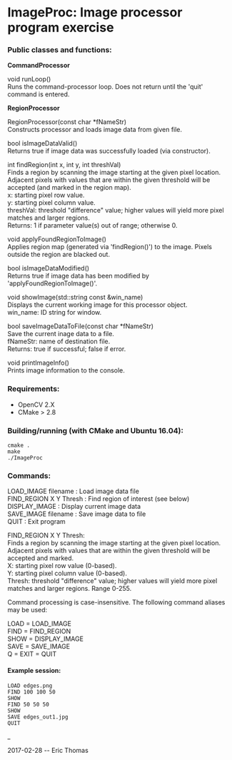 # ImageProc:  Image processor program exercise

### Public classes and functions:

**CommandProcessor**

void runLoop()  
Runs the command-processor loop.  Does not return until the 'quit'
command is entered.

**RegionProcessor**

RegionProcessor(const char *fNameStr)  
Constructs processor and loads image data from given file.

bool isImageDataValid()  
Returns true if image data was successfully loaded (via constructor).

int findRegion(int x, int y, int threshVal)  
Finds a region by scanning the image starting at the given pixel
location.  Adjacent pixels with values that are within the given
threshold will be accepted (and marked in the region map).  
x:  starting pixel row value.  
y:  starting pixel column value.  
threshVal:  threshold "difference" value; higher values will yield
            more pixel matches and larger regions.  
Returns:  1 if parameter value(s) out of range; otherwise 0.

void applyFoundRegionToImage()  
Applies region map (generated via 'findRegion()') to the image.
Pixels outside the region are blacked out.

bool isImageDataModified()  
Returns true if image data has been modified by 'applyFoundRegionToImage()'.

void showImage(std::string const &win_name)  
Displays the current working image for this processor object.  
win_name:  ID string for window.

bool saveImageDataToFile(const char *fNameStr)  
Save the current inage data to a file.  
fNameStr:  name of destination file.  
Returns:  true if successful; false if error.

void printImageInfo()  
Prints image information to the console.

### Requirements:
 * OpenCV 2.X  
 * CMake > 2.8

### Building/running (with CMake and Ubuntu 16.04):
    cmake .
    make
    ./ImageProc

### Commands:

LOAD_IMAGE filename :     Load image data file  
FIND_REGION X Y Thresh :  Find region of interest (see below)  
DISPLAY_IMAGE :           Display current image data  
SAVE_IMAGE filename :     Save image data to file  
QUIT :                    Exit program  

FIND_REGION X Y Thresh:  
   Finds a region by scanning the image starting at the given pixel
   location.  Adjacent pixels with values that are within the given
   threshold will be accepted and marked.  
   X:  starting pixel row value (0-based).  
   Y:  starting pixel column value (0-based).  
   Thresh:  threshold "difference" value; higher values will yield
            more pixel matches and larger regions.  Range 0-255.

Command processing is case-insensitive.  The following command aliases may be used:

LOAD = LOAD_IMAGE  
FIND = FIND_REGION  
SHOW = DISPLAY_IMAGE  
SAVE = SAVE_IMAGE  
Q = EXIT = QUIT  

#### Example session:

    LOAD edges.png
    FIND 100 100 50
    SHOW
    FIND 50 50 50
    SHOW
    SAVE edges_out1.jpg
    QUIT

_

2017-02-28 -- Eric Thomas
